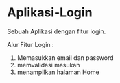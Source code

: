 # Aplikasi-Login
Sebuah Aplikasi dengan fitur login.

Alur Fitur Login :
1. Memasukkan email dan password
2. memvalidasi masukan
3. menampilkan halaman Home

